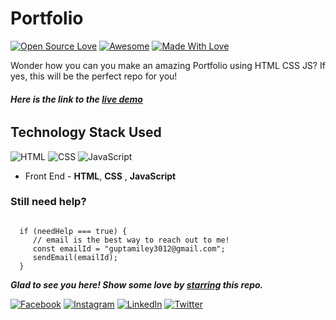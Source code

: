 # Portfolio
[![Open Source Love](https://badges.frapsoft.com/os/v2/open-source.svg?v=103)](https://github.com/pranjalgoyal)
[![Awesome](https://cdn.rawgit.com/sindresorhus/awesome/d7305f38d29fed78fa85652e3a63e154dd8e8829/media/badge.svg)](https://github.com/pranjalgoyal) [![Made With Love](https://img.shields.io/badge/Made%20With-Love-orange.svg)](https://github.com/pranjalgoyal)

Wonder how you can you make an amazing Portfolio using HTML CSS JS? If yes, this will be the perfect repo for you!

###### **Here is the link to the [live demo](https://pranjalgoyal.github.io/portfolio-pranjalgoyal/)**


## Technology Stack Used

![HTML](https://img.shields.io/badge/Software-html-orange.svg?logo=html5&style=flat-square) 
![CSS](https://img.shields.io/badge/Software-css-yellowgreen.svg?logo=css3&style=flat-square)
![JavaScript](https://img.shields.io/badge/Software-javascript-blue.svg?logo=javascript&style=flat-square) 


- Front End - **HTML**, **CSS** , **JavaScript**

### Still need help?

```

  if (needHelp === true) {
     // email is the best way to reach out to me!
     const emailId = "guptamiley3012@gmail.com";
     sendEmail(emailId);
  }

```

***Glad to see you here! Show some love by [starring](https://github.com/pranjalgoyal/portfolio-pranjalgoyal/) this repo.***


[![Facebook](https://img.shields.io/static/v1.svg?label=follow&message=@pranjalgoyalaa&color=grey&logo=facebook&style=flat&logoColor=white&colorA=blue)](https://www.facebook.com/pranjalgoyalaa)  [![Instagram](https://img.shields.io/static/v1.svg?label=follow&message=@pranjalgoyalaa&color=grey&logo=instagram&style=flat&logoColor=white&colorA=blue)](https://www.instagram.com/pranjalgoyalaa/) [![LinkedIn](https://img.shields.io/static/v1.svg?label=connect&message=@pranjalgoyal&color=grey&logo=linkedin&style=flat&logoColor=white&colorA=blue)](https://www.linkedin.com/in/pranjalgoyal/) [![Twitter](https://img.shields.io/static/v1.svg?label=connect&message=@pranjalgoyalaa&color=grey&logo=twitter&style=flat&logoColor=white&colorA=blue)](https://twitter.com/pranjalgoyalaa)
